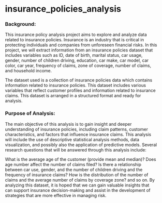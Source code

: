 # insurance_policies_analysis
### Background:
This insurance policy analysis project aims to explore and analyze data related to insurance policies. Insurance is an industry that is critical in protecting individuals and companies from unforeseen financial risks. In this project, we will extract information from an insurance policies dataset that includes variables such as ID, date of birth, marital status, car usage, gender, number of children driving, education, car make, car model, car color, car year, frequency of claims, zone of coverage, number of claims, and household income.

The dataset used is a collection of insurance policies data which contains information related to insurance policies. This dataset includes various variables that reflect customer profiles and information related to insurance claims. This dataset is arranged in a structured format and ready for analysis.

### Purpose of Analysis:
The main objective of this analysis is to gain insight and deeper understanding of insurance policies, including claim patterns, customer characteristics, and factors that influence insurance claims. This analysis will include the use of descriptive statistical analysis methods, data visualization, and possibly also the application of predictive models. Several research questions that will be answered through this analysis include:

What is the average age of the customer (provide mean and median)? Does age number affect the number of claims filed?
Is there a relationship between car use, gender, and the number of children driving and the frequency of insurance claims?
How is the distribution of the number of claims and the average number of claims by coverage zone? and so on.
By analyzing this dataset, it is hoped that we can gain valuable insights that can support insurance decision-making and assist in the development of strategies that are more effective in managing risk.
